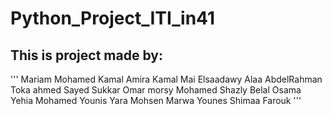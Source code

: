 # Python_Project_ITI_in41

This is project made by:
-------------------------
'''
 Mariam Mohamed Kamal
Amira Kamal
Mai Elsaadawy
Alaa AbdelRahman
Toka ahmed
Sayed Sukkar 
Omar morsy
Mohamed Shazly
Belal
Osama
Yehia
Mohamed Younis
Yara Mohsen
Marwa Younes
Shimaa
Farouk
'''
